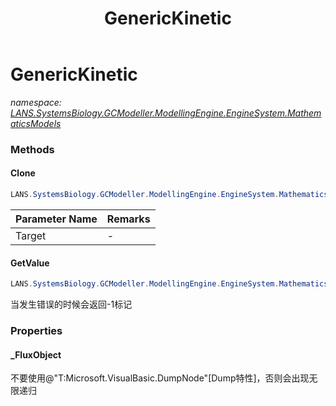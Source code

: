 ﻿---
title: GenericKinetic
---

# GenericKinetic
_namespace: [LANS.SystemsBiology.GCModeller.ModellingEngine.EngineSystem.MathematicsModels](N-LANS.SystemsBiology.GCModeller.ModellingEngine.EngineSystem.MathematicsModels.html)_



### Methods

#### Clone
```csharp
LANS.SystemsBiology.GCModeller.ModellingEngine.EngineSystem.MathematicsModels.GenericKinetic.Clone(System.Double[])
```


|Parameter Name|Remarks|
|--------------|-------|
|Target|-|


#### GetValue
```csharp
LANS.SystemsBiology.GCModeller.ModellingEngine.EngineSystem.MathematicsModels.GenericKinetic.GetValue
```
当发生错误的时候会返回-1标记



### Properties

#### _FluxObject
不要使用@"T:Microsoft.VisualBasic.DumpNode"[Dump特性]，否则会出现无限递归

